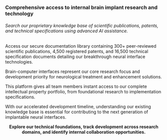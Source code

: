 ### Comprehensive access to internal brain implant research and technology

###### Search our proprietary knowledge base of scientific publications, patents, and technical specifications using advanced AI assistance.

<search-input/>
<search-suggestions/>

Access our secure documentation library containing 300+ peer-reviewed scientific publications, 4,500 registered patents, and 16,500 technical specification documents detailing our breakthrough neural interface technologies.

Brain-computer interfaces represent our core research focus and development priority for neurological treatment and enhancement solutions.

This platform gives all team members instant access to our complete intellectual property portfolio, from foundational research to implementation specifications.

With our accelerated development timeline, understanding our existing knowledge base is essential for contributing to the next generation of implantable neural interfaces.

**<center>Explore our technical foundations, track development across research domains, and identify internal collaboration opportunities.</center>**
